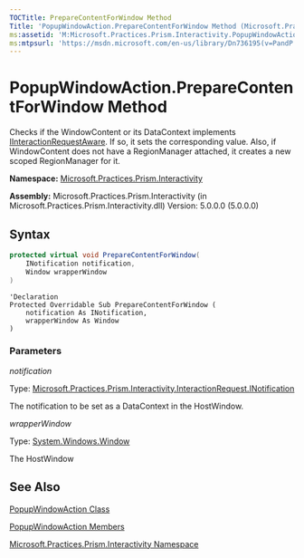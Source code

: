 ```yaml
---
TOCTitle: PrepareContentForWindow Method
Title: 'PopupWindowAction.PrepareContentForWindow Method (Microsoft.Practices.Prism.Interactivity)'
ms:assetid: 'M:Microsoft.Practices.Prism.Interactivity.PopupWindowAction.PrepareContentForWindow(Microsoft.Practices.Prism.Interactivity.InteractionRequest.INotification,System.Windows.Window)'
ms:mtpsurl: 'https://msdn.microsoft.com/en-us/library/Dn736195(v=PandP.50)'
---
```


# PopupWindowAction.PrepareContentForWindow Method

Checks if the WindowContent or its DataContext implements [IInteractionRequestAware](https://msdn.microsoft.com/en-us/library/microsoft.practices.prism.interactivity.interactionrequest.iinteractionrequestaware(v=pandp.50)). If so, it sets the corresponding value. Also, if WindowContent does not have a RegionManager attached, it creates a new scoped RegionManager for it.

**Namespace:** [Microsoft.Practices.Prism.Interactivity](https://msdn.microsoft.com/en-us/library/microsoft.practices.prism.interactivity(v=pandp.50))

**Assembly:** Microsoft.Practices.Prism.Interactivity (in Microsoft.Practices.Prism.Interactivity.dll) Version: 5.0.0.0 (5.0.0.0)

## Syntax

```C#
protected virtual void PrepareContentForWindow(
	INotification notification,
	Window wrapperWindow
)
```
```VB
'Declaration
Protected Overridable Sub PrepareContentForWindow ( 
	notification As INotification,
	wrapperWindow As Window
)
```

### Parameters

*notification*

Type: [Microsoft.Practices.Prism.Interactivity.InteractionRequest.INotification](https://msdn.microsoft.com/en-us/library/microsoft.practices.prism.interactivity.popupwindowaction(v=pandp.50))

The notification to be set as a DataContext in the HostWindow.

*wrapperWindow*

Type: [System.Windows.Window](http://msdn2.microsoft.com/en-us/library/ms590112)

The HostWindow

## See Also

[PopupWindowAction Class](https://msdn.microsoft.com/t:microsoft.practices.prism.interactivity.popupwindowaction)

[PopupWindowAction Members](https://msdn.microsoft.com/en-us/library/microsoft.practices.prism.interactivity.popupwindowaction_members(v=pandp.50))

[Microsoft.Practices.Prism.Interactivity Namespace](https://msdn.microsoft.com/en-us/library/microsoft.practices.prism.interactivity(v=pandp.50))
